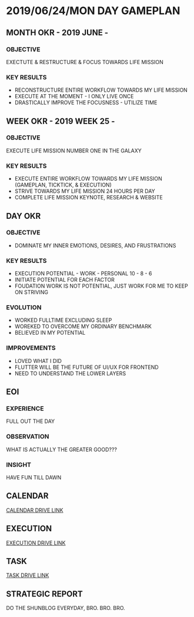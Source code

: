 # 2019/06/24/MON DAY GAMEPLAN

## MONTH OKR - 2019 JUNE -

### OBJECTIVE

EXECTUTE & RESTRUCTURE & FOCUS TOWARDS LIFE MISSION

### KEY RESULTS

- RECONSTRUCTURE ENTIRE WORKFLOW TOWARDS MY LIFE MISSION
- EXECUTE AT THE MOMENT - I ONLY LIVE ONCE
- DRASTICALLY IMPROVE THE FOCUSNESS - UTILIZE TIME

## WEEK OKR - 2019 WEEK 25 -

### OBJECTIVE

EXECUTE LIFE MISSION NUMBER ONE IN THE GALAXY

### KEY RESULTS

- EXECUTE ENTIRE WORKFLOW TOWARDS MY LIFE MISSION (GAMEPLAN, TICKTICK, & EXECUTION)
- STRIVE TOWARDS MY LIFE MISSION 24 HOURS PER DAY
- COMPLETE LIFE MISSION KEYNOTE, RESEARCH & WEBSITE

## DAY OKR

### OBJECTIVE

- DOMINATE MY INNER EMOTIONS, DESIRES, AND FRUSTRATIONS

### KEY RESULTS

- EXECUTION POTENTIAL - WORK - PERSONAL 10 - 8 - 6
- INITIATE POTENTIAL FOR EACH FACTOR
- FOUDATION WORK IS NOT POTENTIAL, JUST WORK FOR ME TO KEEP ON STRIVING

### EVOLUTION

- WORKED FULLTIME EXCLUDING SLEEP
- WOREKED TO OVERCOME MY ORDINARY BENCHMARK
- BELIEVED IN MY POTENTIAL

### IMPROVEMENTS

- LOVED WHAT I DID
- FLUTTER WILL BE THE FUTURE OF UI/UX FOR FRONTEND
- NEED TO UNDERSTAND THE LOWER LAYERS

## EOI

### EXPERIENCE

FULL OUT THE DAY

### OBSERVATION

WHAT IS ACTUALLY THE GREATER GOOD???

### INSIGHT

HAVE FUN TILL DAWN

## CALENDAR

[CALENDAR DRIVE LINK](https://drive.google.com/open?id=1UhgfGGonZMntGc-9GvRbTLOGRGqHRExL)

## EXECUTION

[EXECUTION DRIVE LINK](https://drive.google.com/open?id=1gEGlGwOUcVeKLIHLHL6FbLOa4d4XjM58XKu_tloTF3U)

## TASK

[TASK DRIVE LINK](https://drive.google.com/open?id=1PRfRYPgQJ_t3VDgidygdoRh2yvd8JD82)

## STRATEGIC REPORT

DO THE SHUNBLOG EVERYDAY, BRO. BRO. BRO.
